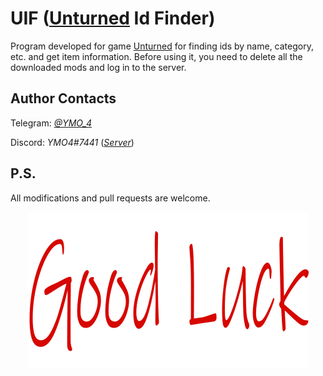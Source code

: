# UIF ([Unturned](https://store.steampowered.com/app/304930/Unturned/) Id Finder)
Program developed for game [Unturned](https://store.steampowered.com/app/304930/Unturned/) for finding ids by name, category, etc. and get item information.
Before using it, you need to delete all the downloaded mods and log in to the server.

## Author Contacts
Telegram: *[@YMO_4](https://t.me/YMO_4)*

Discord: *YMO4#7441* (*[Server](https://discord.gg/VhpM2ex)*)

## P.S.
All modifications and pull requests are welcome.

<div align="center"><img src="README/goodluck.png" alt="goodluck"></div>
